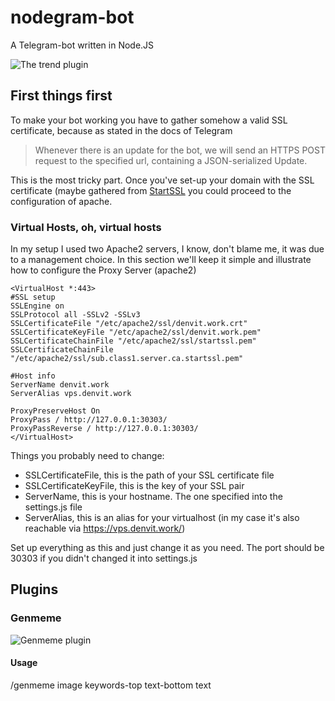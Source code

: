 # nodegram-bot
A Telegram-bot written in Node.JS

![The trend plugin](http://i.imgur.com/Lz5oYTV.png)

## First things first
To make your bot working you have to gather somehow a valid SSL certificate, because as stated in the docs of Telegram 
> Whenever there is an update for the bot, we will send an HTTPS POST request to the specified url, containing a JSON-serialized Update.

This is the most tricky part. Once you've set-up your domain with the SSL certificate (maybe gathered from [StartSSL](https://www.startssl.com/) you could proceed to the configuration of apache.

### Virtual Hosts, oh, virtual hosts
In my setup I used two Apache2 servers,
I know, don't blame me, it was due to a management choice.
In this section we'll keep it simple and illustrate how to configure the Proxy Server (apache2)

```
<VirtualHost *:443>
#SSL setup
SSLEngine on
SSLProtocol all -SSLv2 -SSLv3
SSLCertificateFile "/etc/apache2/ssl/denvit.work.crt"
SSLCertificateKeyFile "/etc/apache2/ssl/denvit.work.pem"
SSLCertificateChainFile "/etc/apache2/ssl/startssl.pem"
SSLCertificateChainFile "/etc/apache2/ssl/sub.class1.server.ca.startssl.pem"

#Host info
ServerName denvit.work
ServerAlias vps.denvit.work

ProxyPreserveHost On
ProxyPass / http://127.0.0.1:30303/
ProxyPassReverse / http://127.0.0.1:30303/
</VirtualHost>
```

Things you probably need to change:

-	SSLCertificateFile, this is the path of your SSL certificate file
-	SSLCertificateKeyFile, this is the key of your SSL pair
-	ServerName, this is your hostname. The one specified into the settings.js file
-	ServerAlias, this is an alias for your virtualhost (in my case it's also reachable via https://vps.denvit.work/)

Set up everything as this and just change it as you need.
The port should be 30303 if you didn't changed it into settings.js 


## Plugins

### Genmeme
![Genmeme plugin](http://i.imgur.com/Cd9jLLD.png)

#### Usage
/genmeme image keywords-top text-bottom text